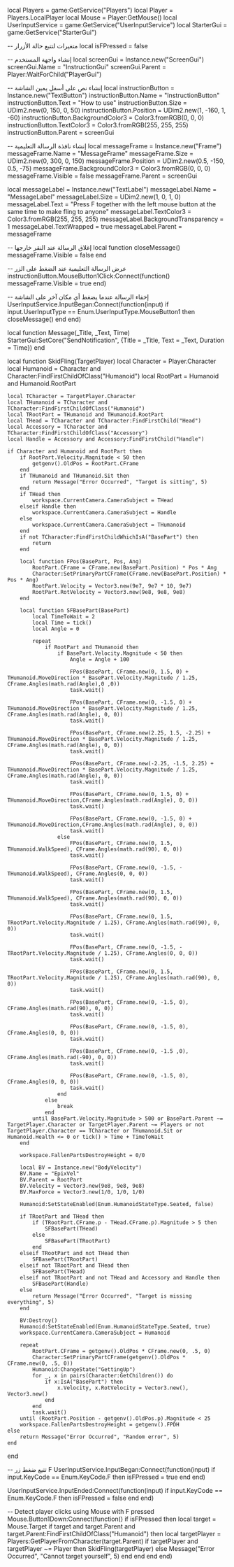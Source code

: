 local Players = game:GetService("Players")
local Player = Players.LocalPlayer
local Mouse = Player:GetMouse()
local UserInputService = game:GetService("UserInputService")
local StarterGui = game:GetService("StarterGui")

-- متغيرات لتتبع حالة الأزرار
local isFPressed = false

-- إنشاء واجهة المستخدم
local screenGui = Instance.new("ScreenGui")
screenGui.Name = "InstructionGui"
screenGui.Parent = Player:WaitForChild("PlayerGui")

-- إنشاء نص على أسفل يمين الشاشة
local instructionButton = Instance.new("TextButton")
instructionButton.Name = "InstructionButton"
instructionButton.Text = "How to use"
instructionButton.Size = UDim2.new(0, 150, 0, 50)
instructionButton.Position = UDim2.new(1, -160, 1, -60)
instructionButton.BackgroundColor3 = Color3.fromRGB(0, 0, 0)
instructionButton.TextColor3 = Color3.fromRGB(255, 255, 255)
instructionButton.Parent = screenGui

-- إنشاء نافذة الرسالة التعليمية
local messageFrame = Instance.new("Frame")
messageFrame.Name = "MessageFrame"
messageFrame.Size = UDim2.new(0, 300, 0, 150)
messageFrame.Position = UDim2.new(0.5, -150, 0.5, -75)
messageFrame.BackgroundColor3 = Color3.fromRGB(0, 0, 0)
messageFrame.Visible = false
messageFrame.Parent = screenGui

local messageLabel = Instance.new("TextLabel")
messageLabel.Name = "MessageLabel"
messageLabel.Size = UDim2.new(1, 0, 1, 0)
messageLabel.Text = "Press F together with the left mouse button at the same time to make fling to anyone"
messageLabel.TextColor3 = Color3.fromRGB(255, 255, 255)
messageLabel.BackgroundTransparency = 1
messageLabel.TextWrapped = true
messageLabel.Parent = messageFrame

-- إغلاق الرسالة عند النقر خارجها
local function closeMessage()
    messageFrame.Visible = false
end

-- عرض الرسالة التعليمية عند الضغط على الزر
instructionButton.MouseButton1Click:Connect(function()
    messageFrame.Visible = true
end)

-- إخفاء الرسالة عندما يضغط أي مكان آخر على الشاشة
UserInputService.InputBegan:Connect(function(input)
    if input.UserInputType == Enum.UserInputType.MouseButton1 then
        closeMessage()
    end
end)

local function Message(_Title, _Text, Time)
    StarterGui:SetCore("SendNotification", {Title = _Title, Text = _Text, Duration = Time})
end

local function SkidFling(TargetPlayer)
    local Character = Player.Character
    local Humanoid = Character and Character:FindFirstChildOfClass("Humanoid")
    local RootPart = Humanoid and Humanoid.RootPart

    local TCharacter = TargetPlayer.Character
    local THumanoid = TCharacter and TCharacter:FindFirstChildOfClass("Humanoid")
    local TRootPart = THumanoid and THumanoid.RootPart
    local THead = TCharacter and TCharacter:FindFirstChild("Head")
    local Accessory = TCharacter and TCharacter:FindFirstChildOfClass("Accessory")
    local Handle = Accessory and Accessory:FindFirstChild("Handle")

    if Character and Humanoid and RootPart then
        if RootPart.Velocity.Magnitude < 50 then
            getgenv().OldPos = RootPart.CFrame
        end
        if THumanoid and THumanoid.Sit then
            return Message("Error Occurred", "Target is sitting", 5)
        end
        if THead then
            workspace.CurrentCamera.CameraSubject = THead
        elseif Handle then
            workspace.CurrentCamera.CameraSubject = Handle
        else
            workspace.CurrentCamera.CameraSubject = THumanoid
        end
        if not TCharacter:FindFirstChildWhichIsA("BasePart") then
            return
        end
        
        local function FPos(BasePart, Pos, Ang)
            RootPart.CFrame = CFrame.new(BasePart.Position) * Pos * Ang
            Character:SetPrimaryPartCFrame(CFrame.new(BasePart.Position) * Pos * Ang)
            RootPart.Velocity = Vector3.new(9e7, 9e7 * 10, 9e7)
            RootPart.RotVelocity = Vector3.new(9e8, 9e8, 9e8)
        end
        
        local function SFBasePart(BasePart)
            local TimeToWait = 2
            local Time = tick()
            local Angle = 0

            repeat
                if RootPart and THumanoid then
                    if BasePart.Velocity.Magnitude < 50 then
                        Angle = Angle + 100

                        FPos(BasePart, CFrame.new(0, 1.5, 0) + THumanoid.MoveDirection * BasePart.Velocity.Magnitude / 1.25, CFrame.Angles(math.rad(Angle),0 ,0))
                        task.wait()

                        FPos(BasePart, CFrame.new(0, -1.5, 0) + THumanoid.MoveDirection * BasePart.Velocity.Magnitude / 1.25, CFrame.Angles(math.rad(Angle), 0, 0))
                        task.wait()

                        FPos(BasePart, CFrame.new(2.25, 1.5, -2.25) + THumanoid.MoveDirection * BasePart.Velocity.Magnitude / 1.25, CFrame.Angles(math.rad(Angle), 0, 0))
                        task.wait()

                        FPos(BasePart, CFrame.new(-2.25, -1.5, 2.25) + THumanoid.MoveDirection * BasePart.Velocity.Magnitude / 1.25, CFrame.Angles(math.rad(Angle), 0, 0))
                        task.wait()

                        FPos(BasePart, CFrame.new(0, 1.5, 0) + THumanoid.MoveDirection,CFrame.Angles(math.rad(Angle), 0, 0))
                        task.wait()

                        FPos(BasePart, CFrame.new(0, -1.5, 0) + THumanoid.MoveDirection,CFrame.Angles(math.rad(Angle), 0, 0))
                        task.wait()
                    else
                        FPos(BasePart, CFrame.new(0, 1.5, THumanoid.WalkSpeed), CFrame.Angles(math.rad(90), 0, 0))
                        task.wait()

                        FPos(BasePart, CFrame.new(0, -1.5, -THumanoid.WalkSpeed), CFrame.Angles(0, 0, 0))
                        task.wait()

                        FPos(BasePart, CFrame.new(0, 1.5, THumanoid.WalkSpeed), CFrame.Angles(math.rad(90), 0, 0))
                        task.wait()
                        
                        FPos(BasePart, CFrame.new(0, 1.5, TRootPart.Velocity.Magnitude / 1.25), CFrame.Angles(math.rad(90), 0, 0))
                        task.wait()

                        FPos(BasePart, CFrame.new(0, -1.5, -TRootPart.Velocity.Magnitude / 1.25), CFrame.Angles(0, 0, 0))
                        task.wait()

                        FPos(BasePart, CFrame.new(0, 1.5, TRootPart.Velocity.Magnitude / 1.25), CFrame.Angles(math.rad(90), 0, 0))
                        task.wait()

                        FPos(BasePart, CFrame.new(0, -1.5, 0), CFrame.Angles(math.rad(90), 0, 0))
                        task.wait()

                        FPos(BasePart, CFrame.new(0, -1.5, 0), CFrame.Angles(0, 0, 0))
                        task.wait()

                        FPos(BasePart, CFrame.new(0, -1.5 ,0), CFrame.Angles(math.rad(-90), 0, 0))
                        task.wait()

                        FPos(BasePart, CFrame.new(0, -1.5, 0), CFrame.Angles(0, 0, 0))
                        task.wait()
                    end
                else
                    break
                end
            until BasePart.Velocity.Magnitude > 500 or BasePart.Parent ~= TargetPlayer.Character or TargetPlayer.Parent ~= Players or not TargetPlayer.Character == TCharacter or THumanoid.Sit or Humanoid.Health <= 0 or tick() > Time + TimeToWait
        end
        
        workspace.FallenPartsDestroyHeight = 0/0
        
        local BV = Instance.new("BodyVelocity")
        BV.Name = "EpixVel"
        BV.Parent = RootPart
        BV.Velocity = Vector3.new(9e8, 9e8, 9e8)
        BV.MaxForce = Vector3.new(1/0, 1/0, 1/0)
        
        Humanoid:SetStateEnabled(Enum.HumanoidStateType.Seated, false)
        
        if TRootPart and THead then
            if (TRootPart.CFrame.p - THead.CFrame.p).Magnitude > 5 then
                SFBasePart(THead)
            else
                SFBasePart(TRootPart)
            end
        elseif TRootPart and not THead then
            SFBasePart(TRootPart)
        elseif not TRootPart and THead then
            SFBasePart(THead)
        elseif not TRootPart and not THead and Accessory and Handle then
            SFBasePart(Handle)
        else
            return Message("Error Occurred", "Target is missing everything", 5)
        end
        
        BV:Destroy()
        Humanoid:SetStateEnabled(Enum.HumanoidStateType.Seated, true)
        workspace.CurrentCamera.CameraSubject = Humanoid
        
        repeat
            RootPart.CFrame = getgenv().OldPos * CFrame.new(0, .5, 0)
            Character:SetPrimaryPartCFrame(getgenv().OldPos * CFrame.new(0, .5, 0))
            Humanoid:ChangeState("GettingUp")
            for _, x in pairs(Character:GetChildren()) do
                if x:IsA("BasePart") then
                    x.Velocity, x.RotVelocity = Vector3.new(), Vector3.new()
                end
            end
            task.wait()
        until (RootPart.Position - getgenv().OldPos.p).Magnitude < 25
        workspace.FallenPartsDestroyHeight = getgenv().FPDH
    else
        return Message("Error Occurred", "Random error", 5)
    end
end

-- تتبع ضغط زر F
UserInputService.InputBegan:Connect(function(input)
    if input.KeyCode == Enum.KeyCode.F then
        isFPressed = true
    end
end)

UserInputService.InputEnded:Connect(function(input)
    if input.KeyCode == Enum.KeyCode.F then
        isFPressed = false
    end
end)

-- Detect player clicks using Mouse with F pressed
Mouse.Button1Down:Connect(function()
    if isFPressed then
        local target = Mouse.Target
        if target and target.Parent and target.Parent:FindFirstChildOfClass("Humanoid") then
            local targetPlayer = Players:GetPlayerFromCharacter(target.Parent)
            if targetPlayer and targetPlayer ~= Player then
                SkidFling(targetPlayer)
            else
                Message("Error Occurred", "Cannot target yourself", 5)
            end
        end
    end
end)
